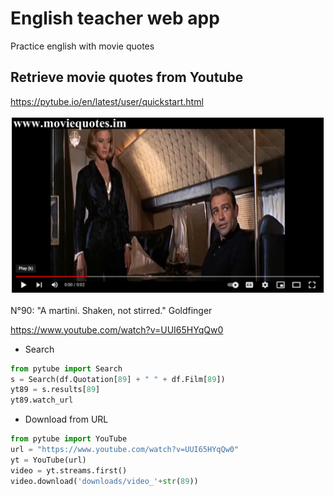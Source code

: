 # English teacher web app
Practice english with movie quotes

## Retrieve movie quotes from Youtube

https://pytube.io/en/latest/user/quickstart.html

![bond](bond.png)

N°90: "A martini. Shaken, not stirred." Goldfinger

https://www.youtube.com/watch?v=UUI65HYqQw0

- Search
```python
from pytube import Search
s = Search(df.Quotation[89] + " " + df.Film[89])
yt89 = s.results[89]
yt89.watch_url
```
- Download from URL
```python
from pytube import YouTube
url = "https://www.youtube.com/watch?v=UUI65HYqQw0"
yt = YouTube(url)
video = yt.streams.first()
video.download('downloads/video_'+str(89))
```
